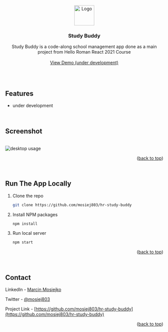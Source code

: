 <a name="readme-top"></a>

<!-- PROJECT LOGO -->
<br />
<div align="center">
  <a href="https://study-buddy-hr.netlify.app">
    <img src="https://github.com/mosiej803/hr-study-buddy/blob/main/public/favicon.png" alt="Logo" width="64" height="64">
  </a>

<h3 align="center">Study Buddy</h3>

  <p align="center">
    Study Buddy is a code-along school management app done as a main project from Hello Roman React 2021 Course
    <br />
    <br />
    <a href="study-buddy-hr.netlify.app">View Demo (under development)</a>
  </p>
</div>

<br />
<br />

<!-- FEATURES -->
## Features

* under development

<br />

<!-- SCREENSHOTS -->

## Screenshot
<br />
<img src="https://github.com/mosiej803/hr-study-buddy/blob/main/src/assets/screenshots/screenshot_1.png" alt="desktop usage" />

<p align="right">(<a href="#readme-top">back to top</a>)</p>
<br />



<!-- RUN LOCALLY -->
## Run The App Locally

1. Clone the repo
   ```sh
   git clone https://github.com/mosiej803/hr-study-buddy
   ```
2. Install NPM packages
   ```sh
   npm install
   ```
3. Run local server
   ```sh
   npm start
   ```

<p align="right">(<a href="#readme-top">back to top</a>)</p>
<br />


<!-- CONTACT -->
## Contact

LinkedIn - [Marcin Mosiejko](https://www.linkedin.com/in/marcin-mosiejko-45937051/)

Twitter - [@mosiej803](https://twitter.com/mosiej803)

Project Link - [https://github.com/mosiej803/hr-study-buddy](https://github.com/mosiej803/hr-study-buddy)

<p align="right">(<a href="#readme-top">back to top</a>)</p>



<!-- LINKS -->

[Javascript]: https://img.shields.io/badge/JavaScript-323330?style=for-the-badge&logo=javascript&logoColor=F7DF1E
[Javascript-url]: https://www.javascript.com/

[CSS3]: https://img.shields.io/badge/CSS3-1572B6?style=for-the-badge&logo=css3&logoColor=white
[CSS3-url]: https://www.w3.org/Style/CSS/Overview.en.html

[SASS]: https://img.shields.io/badge/Sass-CC6699?style=for-the-badge&logo=sass&logoColor=white
[SASS-url]: https://sass-lang.com/

[HTML5]: https://img.shields.io/badge/HTML5-E34F26?style=for-the-badge&logo=html5&logoColor=white
[HTML5-url]: https://html5.org/

[MVC Architecture]: https://img.shields.io/badge/MVC-Architecture-green?style=for-the-badge
[MVC-url]: https://www.freecodecamp.org/news/the-model-view-controller-pattern-mvc-architecture-and-frameworks-explained/

